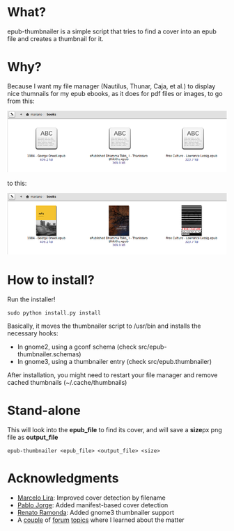 # What?
epub-thumbnailer is a simple script that tries to find a cover into an epub file and creates a thumbnail for it.

# Why?
Because I want my file manager (Nautilus, Thunar, Caja, et al.) to display nice thumnails for my epub ebooks, as it does for pdf files or images, to go from this:

![screenshot](screenshot_without.png)

to this:

![screenshot](screenshot_with.png)

# How to install?

Run the installer!

    sudo python install.py install

Basically, it moves the thumbnailer script to /usr/bin and installs the necessary hooks:

- In gnome2, using a gconf schema (check src/epub-thumbnailer.schemas)
- In gnome3, using a thumbnailer entry (check src/epub.thumbnailer)

After installation, you might need to restart your file manager and remove cached thumbnails (~/.cache/thumbnails)

# Stand-alone

This will look into the **epub_file** to find its cover, and will save a **size**px png file as **output_file**

    epub-thumbnailer <epub_file> <output_file> <size>

# Acknowledgments

- [Marcelo Lira](https://github.com/setanta): Improved cover detection by filename
- [Pablo Jorge](https://github.com/pablojorge): Added manifest-based cover detection
- [Renato Ramonda](https://github.com/renatoram): Added gnome3 thumbnailer support
- A [couple](http://ubuntuforums.org/showthread.php?t=278162) of [forum](http://ubuntuforums.org/showthread.php?t=1046678) [topics](http://library.gnome.org/devel/integration-guide/stable/thumbnailer.html.en) where I learned about the matter